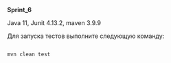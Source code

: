 **Sprint_6**

Java 11,
Junit 4.13.2,
maven 3.9.9

Для запуска тестов выполните следующую команду:
```bash

mvn clean test